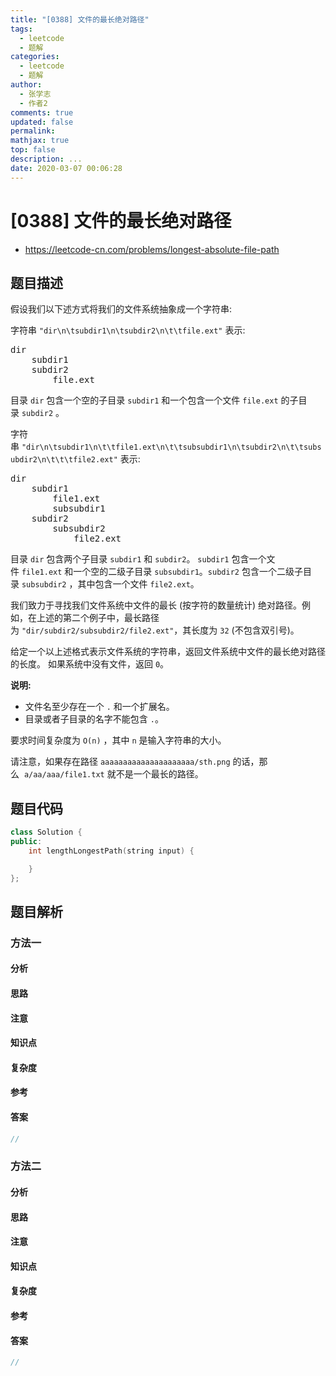 ```yaml
---
title: "[0388] 文件的最长绝对路径"
tags:
  - leetcode
  - 题解
categories:
  - leetcode
  - 题解
author:
  - 张学志
  - 作者2
comments: true
updated: false
permalink:
mathjax: true
top: false
description: ...
date: 2020-03-07 00:06:28
---
```



# [0388] 文件的最长绝对路径
* https://leetcode-cn.com/problems/longest-absolute-file-path


## 题目描述

<p>假设我们以下述方式将我们的文件系统抽象成一个字符串:</p>

<p>字符串&nbsp;<code>&quot;dir\n\tsubdir1\n\tsubdir2\n\t\tfile.ext&quot;</code> 表示:</p>

<pre>
dir
    subdir1
    subdir2
        file.ext
</pre>

<p>目录&nbsp;<code>dir</code> 包含一个空的子目录&nbsp;<code>subdir1</code> 和一个包含一个文件&nbsp;<code>file.ext</code>&nbsp;的子目录&nbsp;<code>subdir2</code> 。</p>

<p>字符串&nbsp;<code>&quot;dir\n\tsubdir1\n\t\tfile1.ext\n\t\tsubsubdir1\n\tsubdir2\n\t\tsubsubdir2\n\t\t\tfile2.ext&quot;</code> 表示:</p>

<pre>
dir
    subdir1
        file1.ext
        subsubdir1
    subdir2
        subsubdir2
            file2.ext
</pre>

<p>目录&nbsp;<code>dir</code> 包含两个子目录 <code>subdir1</code> 和&nbsp;<code>subdir2</code>。&nbsp;<code>subdir1</code> 包含一个文件&nbsp;<code>file1.ext</code> 和一个空的二级子目录 <code>subsubdir1</code>。<code>subdir2</code> 包含一个二级子目录&nbsp;<code>subsubdir2</code> ，其中包含一个文件&nbsp;<code>file2.ext</code>。</p>

<p>我们致力于寻找我们文件系统中文件的最长 (按字符的数量统计) 绝对路径。例如，在上述的第二个例子中，最长路径为&nbsp;<code>&quot;dir/subdir2/subsubdir2/file2.ext&quot;</code>，其长度为&nbsp;<code>32</code> (不包含双引号)。</p>

<p>给定一个以上述格式表示文件系统的字符串，返回文件系统中文件的最长绝对路径的长度。 如果系统中没有文件，返回&nbsp;<code>0</code>。</p>

<p><strong>说明:</strong></p>

<ul>
	<li>文件名至少存在一个&nbsp;<code>.</code> 和一个扩展名。</li>
	<li>目录或者子目录的名字不能包含&nbsp;<code>.</code>。</li>
</ul>

<p>要求时间复杂度为&nbsp;<code>O(n)</code>&nbsp;，其中&nbsp;<code>n</code> 是输入字符串的大小。</p>

<p>请注意，如果存在路径&nbsp;<code>aaaaaaaaaaaaaaaaaaaaa/sth.png</code>&nbsp;的话，那么&nbsp;&nbsp;<code>a/aa/aaa/file1.txt</code>&nbsp;就不是一个最长的路径。</p>



## 题目代码

```cpp
class Solution {
public:
    int lengthLongestPath(string input) {

    }
};
```


## 题目解析


### 方法一

#### 分析

#### 思路

#### 注意

#### 知识点

#### 复杂度

#### 参考

#### 答案

```cpp
//
```


### 方法二

#### 分析

#### 思路

#### 注意

#### 知识点

#### 复杂度

#### 参考

#### 答案

```cpp
//
```


